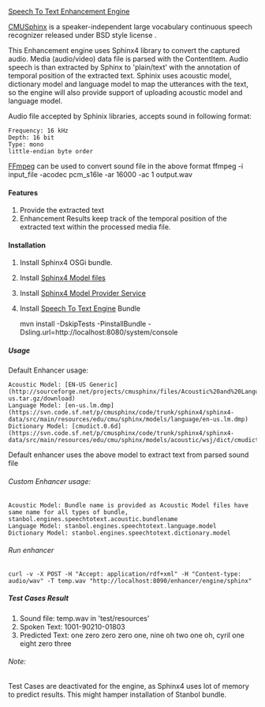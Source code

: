 <!--
   Licensed to the Apache Software Foundation (ASF) under one or more
   contributor license agreements.  See the NOTICE file distributed with
   this work for additional information regarding copyright ownership.
   The ASF licenses this file to You under the Apache License, Version 2.0
   (the "License"); you may not use this file except in compliance with
   the License.  You may obtain a copy of the License at

        http://www.apache.org/licenses/LICENSE-2.0

   Unless required by applicable law or agreed to in writing, software
   distributed under the License is distributed on an "AS IS" BASIS,
   WITHOUT WARRANTIES OR CONDITIONS OF ANY KIND, either express or implied.
   See the License for the specific language governing permissions and
   limitations under the License.
-->

[Speech To Text Enhancement Engine](https://issues.apache.org/jira/browse/STANBOL-1007)

[CMUSphinx](http://cmusphinx.sourceforge.net/wiki/) is a speaker-independent large vocabulary continuous speech recognizer released under BSD style license .

This Enhancement engine uses Sphinx4 library to convert the captured audio. Media (audio/video) data file is parsed with the ContentItem. Audio speech is than extracted by Sphinx to 'plain/text' with the annotation of temporal position of the extracted text. Sphinix uses acoustic model, dictionary model and language model to map the utterances with the text, so the engine will also provide support of uploading acoustic model and language model.

Audio file accepted by Sphinix libraries, accepts sound in following format:

    Frequency: 16 kHz 
    Depth: 16 bit
    Type: mono
    little-endian byte order

[FFmpeg](https://www.ffmpeg.org/) can be used to convert sound file in the above format
    ffmpeg -i input_file -acodec pcm_s16le -ar 16000 -ac 1 output.wav

#### Features
1.  Provide the extracted text
2.  Enhancement Results keep track of the temporal position of the extracted text within the processed media file.

#### Installation

1.  Install Sphinx4 OSGi bundle.
2.  Install [Sphinx4 Model files](https://github.com/sumansaurabh/Sphinx-Model)
3.  Install [Sphinx4 Model Provider Service](https://github.com/sumansaurabh/SphinxModelProvider) 
4.  Install [Speech To Text Engine](https://github.com/sumansaurabh/SpeechToTextEngine) Bundle 


    mvn install -DskipTests -PinstallBundle -Dsling.url=http://localhost:8080/system/console

##### Usage

Default Enhancer usage:

    Acoustic Model: [EN-US Generic](http://sourceforge.net/projects/cmusphinx/files/Acoustic%20and%20Language%20Models/US%20English%20Generic%20Acoustic%20Model/en-us.tar.gz/download)
    Language Model: [en-us.lm.dmp](https://svn.code.sf.net/p/cmusphinx/code/trunk/sphinx4/sphinx4-data/src/main/resources/edu/cmu/sphinx/models/language/en-us.lm.dmp)
    Dictionary Model: [cmudict.0.6d](https://svn.code.sf.net/p/cmusphinx/code/trunk/sphinx4/sphinx4-data/src/main/resources/edu/cmu/sphinx/models/acoustic/wsj/dict/cmudict.0.6d)

Default enhancer uses the above model to extract text from parsed sound file

###### Custom Enhancer usage:

    Acoustic Model: Bundle name is provided as Acoustic Model files have same name for all types of bundle, stanbol.engines.speechtotext.acoustic.bundlename
    Language Model: stanbol.engines.speechtotext.language.model
    Dictionary Model: stanbol.engines.speechtotext.dictionary.model

###### Run enhancer

    curl -v -X POST -H "Accept: application/rdf+xml" -H "Content-type: audio/wav" -T temp.wav "http://localhost:8090/enhancer/engine/sphinx"
    
##### Test Cases Result

1.  Sound file: temp.wav in 'test/resources'
2.  Spoken Text: 1001-90210-01803
3.  Predicted Text: one zero zero zero one, nine oh two one oh, cyril one eight zero three

###### Note:
Test Cases are deactivated for the engine, as Sphinx4 uses lot of memory to predict results. This might hamper installation of Stanbol bundle.







